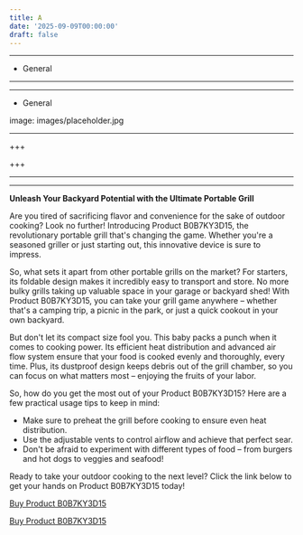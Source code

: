 ```yaml
---
title: A
date: '2025-09-09T00:00:00'
draft: false
---
```


---




- General
---

---

- General

image: images/placeholder.jpg

---

+++






+++





---



---
**Unleash Your Backyard Potential with the Ultimate Portable Grill**

Are you tired of sacrificing flavor and convenience for the sake of outdoor cooking? Look no further! Introducing Product B0B7KY3D15, the revolutionary portable grill that's changing the game. Whether you're a seasoned griller or just starting out, this innovative device is sure to impress.

So, what sets it apart from other portable grills on the market? For starters, its foldable design makes it incredibly easy to transport and store. No more bulky grills taking up valuable space in your garage or backyard shed! With Product B0B7KY3D15, you can take your grill game anywhere – whether that's a camping trip, a picnic in the park, or just a quick cookout in your own backyard.

But don't let its compact size fool you. This baby packs a punch when it comes to cooking power. Its efficient heat distribution and advanced air flow system ensure that your food is cooked evenly and thoroughly, every time. Plus, its dustproof design keeps debris out of the grill chamber, so you can focus on what matters most – enjoying the fruits of your labor.

So, how do you get the most out of your Product B0B7KY3D15? Here are a few practical usage tips to keep in mind:

* Make sure to preheat the grill before cooking to ensure even heat distribution.
* Use the adjustable vents to control airflow and achieve that perfect sear.
* Don't be afraid to experiment with different types of food – from burgers and hot dogs to veggies and seafood!

Ready to take your outdoor cooking to the next level? Click the link below to get your hands on Product B0B7KY3D15 today!

[Buy Product B0B7KY3D15](https://www.amazon.com/Portable-Foldable-Efficiency-Dustproof-Backyard/dp/B0B7KY3D15/)

[Buy Product B0B7KY3D15](https://www.amazon.com/Portable-Foldable-Efficiency-Dustproof-Backyard/dp/B0B7KY3D15/)